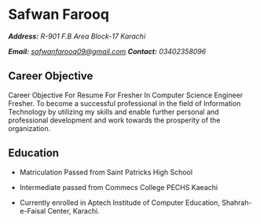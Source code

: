 # Safwan Farooq

***Address:** R-901 F.B Area Block-17 Karachi*

***Email:** safwanfarooq09@gmail.com **Contact:** 03402358096*

## Career Objective

Career Objective For Resume For Fresher In Computer Science Engineer Fresher. To become a successful professional in the field of Information Technology by utilizing my skills and enable further personal and professional development and work towards the prosperity of the organization.

## Education

- Matriculation Passed from Saint Patricks High School

- Intermediate passed from Commecs College PECHS  Kaeachi

- Currently enrolled in Aptech Institude of Computer Education, Shahrah-e-Faisal Center, Karachi.

